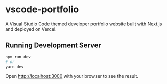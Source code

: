 # vscode-portfolio
A Visual Studio Code themed developer portfolio website built with Next.js and deployed on Vercel.

## Running Development Server
```bash || terminal
npm run dev
# or
yarn dev
```
Open [http://localhost:3000](http://localhost:3000) with your browser to see the result.


